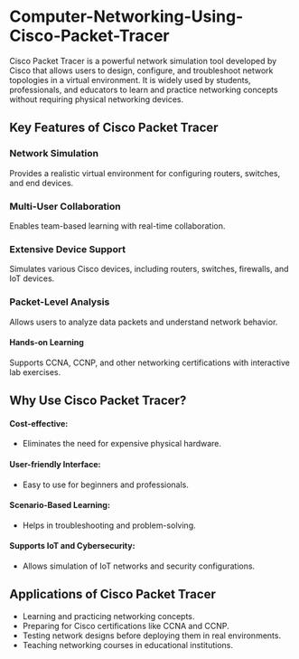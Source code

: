 # Computer-Networking-Using-Cisco-Packet-Tracer

Cisco Packet Tracer is a powerful network simulation tool developed by Cisco that allows users to design, configure, and troubleshoot network topologies in a virtual environment. It is widely used by students, professionals, and educators to learn and practice networking concepts without requiring physical networking devices.

## Key Features of Cisco Packet Tracer

### Network Simulation 
Provides a realistic virtual environment for configuring routers, switches, and end devices.
### Multi-User Collaboration 
Enables team-based learning with real-time collaboration.
### Extensive Device Support  
Simulates various Cisco devices, including routers, switches, firewalls, and IoT devices.
### Packet-Level Analysis
Allows users to analyze data packets and understand network behavior.
#### Hands-on Learning
Supports CCNA, CCNP, and other networking certifications with interactive lab exercises.

## Why Use Cisco Packet Tracer?

#### Cost-effective: 

* Eliminates the need for expensive physical hardware.
  
#### User-friendly Interface: 
* Easy to use for beginners and professionals.
#### Scenario-Based Learning: 
* Helps in troubleshooting and problem-solving.
#### Supports IoT and Cybersecurity: 
* Allows simulation of IoT networks and security configurations.

## Applications of Cisco Packet Tracer

* Learning and practicing networking concepts.
* Preparing for Cisco certifications like CCNA and CCNP.
* Testing network designs before deploying them in real environments.
* Teaching networking courses in educational institutions.
